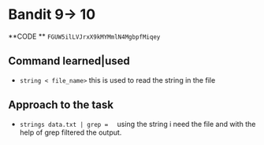 # Bandit 9-> 10

**CODE ** `FGUW5ilLVJrxX9kMYMmlN4MgbpfMiqey`

## Command learned|used

- `string < file_name>` this is used to read the string in the file

## Approach to the task

- `strings data.txt | grep =  ` using the string i need the file and with the help of grep filtered the output.
